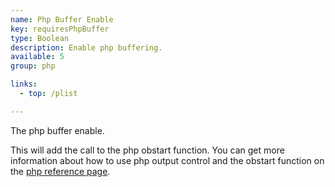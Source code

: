 ```yaml
---
name: Php Buffer Enable
key: requiresPhpBuffer
type: Boolean
description: Enable php buffering.
available: 5
group: php

links:
  - top: /plist

---
```


The php buffer enable. 

This will add the call to the php obstart function. You can get more information about how to use php output control and the obstart function on the [php reference page](http://us2.php.net/manual/en/book.outcontrol.php).